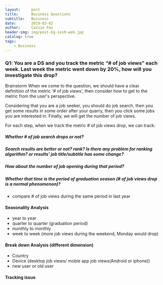 ```yaml
---
layout:     post
title:      Business Questions
subtitle:   Business
date:       2019-03-02
author:     Cassie Pan
header-img: img/post-bg-ios9-web.jpg
catalog: true
tags:
    - Business
---
```


### Q1: You are a DS and you track the metric “# of job views” each week. Last week the metric went down by 20%, how will you investigate this drop?

Brainstorm
When we come to the question, we should have a clear definition of the metric '# of job views', then consider how to get to the metric from the user's perspective. 

Considering that you are a job seeker, you should do job search, then you get some results in some order after your quarry, then you click some jobs you are interested in. Finally, we will get the number of job views. 

For each step, when we track the metric # of job views drop, we can track:

##### Whether # of job search drops or not?
##### Search results are better or not? rank? Is there any problem for ranking algorithm? or results' job title/subtitle has some change?
##### How about the number of job opening during that period?
##### Whether that time is the period of graduation season (# of job views drop is a normal phenomenon)?
- compare # of job views during the same period in last year


#### Seasonality Analysis
- year to year
- quarter to quarter (graduation period)
- monthly to monthly
- week to week (more job views during the weekend, Monday would drop)

#### Break down Analysis (different dimension)
- Country
- Device (desktop job views/ mobie app job views(Android or iphone))
- new user or old user

#### Tracking issue